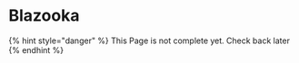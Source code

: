 # Blazooka

{% hint style="danger" %}
This Page is not complete yet. Check back later
{% endhint %}

